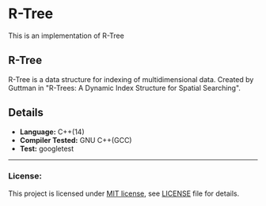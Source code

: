# R-Tree
This is an implementation of R-Tree

## R-Tree
R-Tree is a data structure for indexing of multidimensional data.
Created by Guttman in "R-Trees: A Dynamic Index Structure for Spatial Searching".

## Details

- **Language:** C++(14)
- **Compiler Tested:** GNU C++(GCC)
- **Test:** googletest

***
### License:
This project is licensed under [MIT license](https://opensource.org/licenses/mit-license.php), see [LICENSE](https://github.com/alfredchavez/R-Tree/blob/master/LICENSE) file for details.
